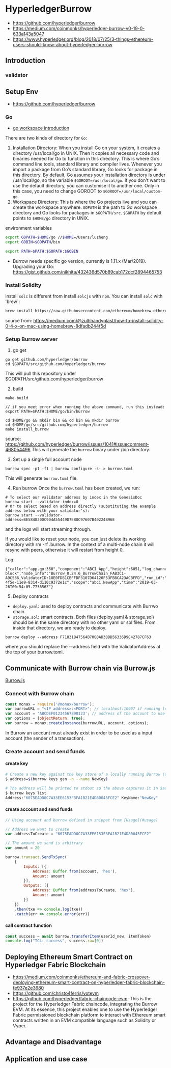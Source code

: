 # HyperledgerBurrow

* https://github.com/hyperledger/burrow
* https://medium.com/coinmonks/hyperledger-burrow-v0-19-0-633a143a5047
* https://www.hyperledger.org/blog/2018/07/25/3-things-ethereum-users-should-know-about-hyperledger-burrow

## Introduction

### validator

## Setup Env

* https://github.com/hyperledger/burrow

### Go

* [go workspace introduction](https://medium.com/rungo/working-in-go-workspace-3b0576e0534a)

There are two kinds of directory for `Go`:

1. Installation Directory: When you install Go on your system, it creates a directory /usr/local/go in UNIX. Then it copies all necessary code and binaries needed for Go to function in this directory. This is where Go’s command line tools, standard library and compiler lives. Whenever you import a package from Go’s standard library, Go looks for package in this directory. By default, Go assumes your installation directory is under /usr/local/go, so the variable `$GOROOT=/usr/local/go`. If you don't want to use the default directory, you can customise it to another one. Only in this case, you need to change GOROOT to `$GOROOT=/usr/local/custom-go`.
2. Workspace Directory: This is where the Go projects live and you can create the workspace anywhere. `GOPATH` is the path to Go workspace directory and Go looks for packages in `$GOPATH/src`. `$GOPATH` by default points to `$HOME/go` directory in UNIX.

environment variables

```bash
export GOPATH=$HOME/go //$HOME=/Users/luzheng
export GOBIN=$GOPATH/bin

export PATH=$PATH:$GOPATH:$GOBIN
```

* Burrow needs specific go version, currently is 1.11.x (Mar/2019). Upgrading your Go: https://gist.github.com/nikhita/432436d570b89cab172dcf2894465753

### Install Solidity

install `solc` is different from install `solcjs` with `npm`. 
You can install `solc` with 'brew`:

``` bash
brew install https://raw.githubusercontent.com/ethereum/homebrew-ethereum/master/solidity@4.rb
```

source from: https://medium.com/@zulhhandyplast/how-to-install-solidity-0-4-x-on-mac-using-homebrew-8dfadb244f5d

### Setup Burrow server

1. go get

```
go get github.com/hyperledger/burrow
cd $GOPATH/src/github.com/hyperledger/burrow
```
This will pull this repository under $GOPATH/src/github.com/hyperledger/burrow

2. build

```
make build

// if you meet error when running the above command, run this instead:
export PATH=$PATH:$HOME/go/bin/burrow

cd $HOME/go && mkdir bin && cd bin && mkdir burrow
cd $HOME/go/src/github.com/hyperledger/burrow
make install_burrow
```
source: https://github.com/hyperledger/burrow/issues/1041#issuecomment-468054496
This will generate the `burrow` binary under /bin directory.

3. Set up a single full account node
```
burrow spec -p1 -f1 | burrow configure -s- > burrow.toml
```
This will generate `burrow.toml` file.

4. Run burrow
Once the `burrow.toml` has been created, we run:
```
# To select our validator address by index in the GenesisDoc
burrow start --validator-index=0
# Or to select based on address directly (substituting the example address below with your validator's):
burrow start --validator-address=BE584820DC904A55449D7EB0C97607B40224B96E
```
and the logs will start streaming through.

If you would like to reset your node, you can just delete its working directory with rm -rf .burrow. In the context of a multi-node chain it will resync with peers, otherwise it will restart from height 0.

Log:
```
{"caller":"app.go:360","component":"ABCI_App","height":6051,"log_channel":"Info","message":"Committed block","node_info":"Burrow_0.24.6_BurrowChain_FAB3C1-A9C536_ValidatorID:18E0FDB1CBFFDF3107D64120F53FB8CA23ACBFFD","run_id":"50fe1de6-4f5e-11e9-8314-d110c9372e1c","scope":"abci.NewApp","time":"2019-03-26T00:54:05.773656Z"}
```

5. Deploy contracts
* `deploy.yaml`: used to deploy contracts and communicate with Burrwo chain.
* `storage.sol`: smart contracts.
Both files (deploy.yaml & storage.sol) should be in the same directory with no other yaml or sol files.
From inside that directory, we are ready to deploy.
```
burrow deploy --address F71831847564B7008AD30DD56336D9C42787CF63
```
where you should replace the --address field with the ValidatorAddress at the top of your burrow.toml.

## Communicate with Burrow chain via Burrow.js

[Burrow.js](https://github.com/monax/bosmarmot/tree/develop/burrow.js)

### Connect with Burrow chain

``` Javascript
const monax = require('@monax/burrow');
var burrowURL = "<IP address>:<PORT>"; // localhost:10997 if running locally on default port
var account = 'ABCDEF01234567890123'; // address of the account to use for signing, hex string representation 
var options = {objectReturn: true};
var burrow = monax.createInstance(burrowURL, account, options);
```

In Burrow an account must already exist in order to be used as a input account (the sender of a transaction). 

### Create account and send funds

#### create key

``` bash
# Create a new key against the key store of a locally running Burrow (or burrow keys standalone server):
$ address=$(burrow keys gen -n --name NewKey)

# The address will be printed to stdout so the above captures it in $address, you can also list named keys:
$ burrow keys list
Address:"6075EADD0C7A33EE6153F3FA1B21E4D80045FCE2" KeyName:"NewKey"
```

#### create account and send funds

``` Javascript
// Using account and burrow defined in snippet from [Usage](#usage)

// Address we want to create
var addressToCreate = "6075EADD0C7A33EE6153F3FA1B21E4D80045FCE2"

// The amount we send is arbitrary
var amount = 20

burrow.transact.SendTxSync(
    {
        Inputs: [{
            Address: Buffer.from(account, 'hex'),
            Amount: amount
        }],
        Outputs: [{
            Address: Buffer.from(addressToCreate, 'hex'),
            Amount: amount
        }]
    })
    .then(txe => console.log(txe))
    .catch(err => console.error(err))
```

#### call contract function

``` Javascript
const success = await burrow.transferItem(userId_new, itemToken)
console.log("TCL: success", success.raw[0])
```

## Deploying Ethereum Smart Contract on Hyperledger Fabric Blockchain
* https://medium.com/coinmonks/ethereum-and-fabric-crossover-deploying-ethereum-smart-contract-on-hyperledger-fabric-blockchain-fe937e2e3680
* https://github.com/christo4ferris/votevm
* https://github.com/hyperledger/fabric-chaincode-evm: This is the project for the Hyperledger Fabric chaincode, integrating the Burrow EVM. At its essence, this project enables one to use the Hyperledger Fabric permissioned blockchain platform to interact with Ethereum smart contracts written in an EVM compatible language such as Solidity or Vyper.

## Advantage and Disadvantage

## Application and use case